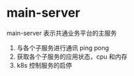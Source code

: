 # main-server

main-server 表示共通业务平台的主服务

1. 与各个子服务进行通讯 ping pong
2. 获取各个子服务的应用状态，cpu 和内存
3. k8s 控制服务的启停
